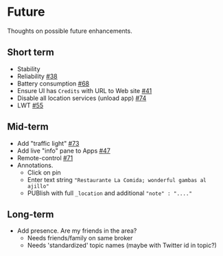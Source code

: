 # Future

Thoughts on possible future enhancements.

## Short term

* Stability
* Reliability [#38](https://github.com/binarybucks/mqttitude/issues/38) 
* Battery consumption [#68](https://github.com/binarybucks/mqttitude/issues/68)
* Ensure UI has `Credits` with URL to Web site [#41](https://github.com/binarybucks/mqttitude/issues/41)
* Disable all location services (unload app) [#74](https://github.com/binarybucks/mqttitude/issues/74)
* LWT [#55](https://github.com/binarybucks/mqttitude/issues/55)

## Mid-term

* Add "traffic light" [#73](https://github.com/binarybucks/mqttitude/issues/73)
* Add live "info" pane to Apps [#47](https://github.com/binarybucks/mqttitude/issues/47)
* Remote-control [#71](https://github.com/binarybucks/mqttitude/issues/71)
* Annotations.
  * Click on pin
  * Enter text string `"Restaurante La Comida; wonderful gambas al ajillo"`
  * PUBlish with full `_location` and additional `"note" : "...."`


## Long-term

* Add presence. Are my friends in the area?
  * Needs friends/family on same broker
  * Needs 'standardized' topic names (maybe with Twitter id in topic?)
